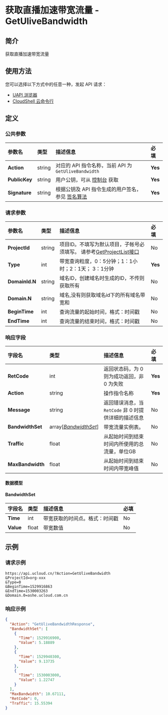 # 获取直播加速带宽流量 - GetUliveBandwidth

## 简介

获取直播加速带宽流量






## 使用方法

您可以选择以下方式中的任意一种，发起 API 请求：
- [UAPI 浏览器](https://console.ucloud.cn/uapi/detail?id=GetUliveBandwidth)
- [CloudShell 云命令行](https://shell.ucloud.cn/)


## 定义

### 公共参数

| 参数名 | 类型 | 描述信息 | 必填 |
|:---|:---|:---|:---|
| **Action**     | string  | 对应的 API 指令名称，当前 API 为 `GetUliveBandwidth`                        | **Yes** |
| **PublicKey**  | string  | 用户公钥，可从 [控制台](https://console.ucloud.cn/uapi/apikey) 获取                                             | **Yes** |
| **Signature**  | string  | 根据公钥及 API 指令生成的用户签名，参见 [签名算法](api/summary/signature.md)  | **Yes** |

### 请求参数

| 参数名 | 类型 | 描述信息 | 必填 |
|:---|:---|:---|:---|
| **ProjectId** | string | 项目ID。不填写为默认项目，子帐号必须填写。 请参考[GetProjectList接口](api/summary/get_project_list) |No|
| **Type** | int | 带宽查询粒度，0：5分钟；1：1小时；2：1天；	 3：1分钟 |**Yes**|
| **DomainId.N** | string | 域名ID，创建域名时生成的ID，不传则获取所有 |No|
| **Domain.N** | string | 域名,没有则获取域名id下的所有域名带宽和 |No|
| **BeginTime** | int | 查询流量的起始时间，格式：时间戳 |No|
| **EndTime** | int | 查询流量的结束时间，格式：时间戳 |No|

### 响应字段

| 字段名 | 类型 | 描述信息 | 必填 |
|:---|:---|:---|:---|
| **RetCode** | int | 返回状态码，为 0 则为成功返回，非 0 为失败 |**Yes**|
| **Action** | string | 操作指令名称 |**Yes**|
| **Message** | string | 返回错误消息，当 `RetCode` 非 0 时提供详细的描述信息 |No|
| **BandwidthSet** | array[[*BandwidthSet*](#BandwidthSet)] | 带宽流量实例表。 |No|
| **Traffic** | float | 从起始时间到结束时间内所使用的总流量，单位GB |No|
| **MaxBandwidth** | float | 从起始时间到结束时间内带宽峰值 |No|

#### 数据模型


#### BandwidthSet

| 字段名 | 类型 | 描述信息 | 必填 |
|:---|:---|:---|:---|
| **Time** | int | 带宽获取的时间点。格式：时间戳 |No|
| **Value** | float | 带宽数值 |No|

## 示例

### 请求示例
    
```
https://api.ucloud.cn/?Action=GetUliveBandwidth
&ProjectId=org-xxx
&Type=0
&BeginTime=1529916863
&EndTime=1530003263
&Domain.0=ashe.ucloud.com.cn
```

### 响应示例
    
```json
{
  "Action": "GetUliveBandwidthResponse",
  "BandwidthSet": [
    {
      "Time": 1529916900,
      "Value": 5.18889
    },
    {
      "Time": 1529940300,
      "Value": 9.13735
    },
    {
      "Time": 1530003000,
      "Value": 1.22747
    }
  ],
  "MaxBandwidth": 10.67111,
  "RetCode": 0,
  "Traffic": 15.55394
}
```





